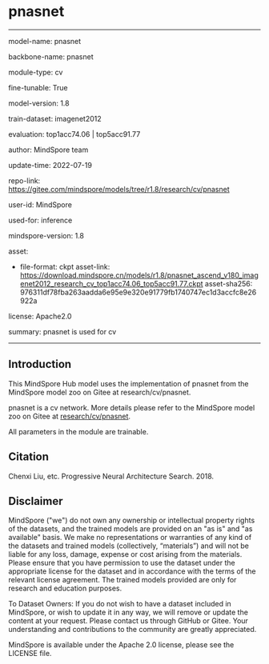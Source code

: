 # pnasnet

---

model-name: pnasnet

backbone-name: pnasnet

module-type: cv

fine-tunable: True

model-version: 1.8

train-dataset: imagenet2012

evaluation: top1acc74.06 | top5acc91.77

author: MindSpore team

update-time: 2022-07-19

repo-link: <https://gitee.com/mindspore/models/tree/r1.8/research/cv/pnasnet>

user-id: MindSpore

used-for: inference

mindspore-version: 1.8

asset:

-
    file-format: ckpt
    asset-link: <https://download.mindspore.cn/models/r1.8/pnasnet_ascend_v180_imagenet2012_research_cv_top1acc74.06_top5acc91.77.ckpt>
    asset-sha256: 976311df78fba263aadda6e95e9e320e91779fb1740747ec1d3accfc8e26922a

license: Apache2.0

summary: pnasnet is used for cv

---

## Introduction

This MindSpore Hub model uses the implementation of pnasnet from the MindSpore model zoo on Gitee at research/cv/pnasnet.

pnasnet is a cv network. More details please refer to the MindSpore model zoo on Gitee at [research/cv/pnasnet](https://gitee.com/mindspore/models/blob/r1.8/research/cv/pnasnet/README.md).

All parameters in the module are trainable.

## Citation

Chenxi Liu, etc. Progressive Neural Architecture Search. 2018.

## Disclaimer

MindSpore ("we") do not own any ownership or intellectual property rights of the datasets, and the trained models are provided on an "as is" and "as available" basis. We make no representations or warranties of any kind of the datasets and trained models (collectively, “materials”) and will not be liable for any loss, damage, expense or cost arising from the materials. Please ensure that you have permission to use the dataset under the appropriate license for the dataset and in accordance with the terms of the relevant license agreement. The trained models provided are only for research and education purposes.

To Dataset Owners: If you do not wish to have a dataset included in MindSpore, or wish to update it in any way, we will remove or update the content at your request. Please contact us through GitHub or Gitee. Your understanding and contributions to the community are greatly appreciated.

MindSpore is available under the Apache 2.0 license, please see the LICENSE file.
